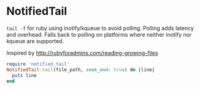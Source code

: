 # NotifiedTail

`tail -f` for ruby using inotify/kqueue to avoid polling. Polling adds
latency and overhead. Falls back to polling on platforms where neither
inotify nor kqueue are supported.

Inspired by http://rubyforadmins.com/reading-growing-files

```ruby
require 'notified_tail'
NotifiedTail.tail(file_path, seek_end: true) do |line|
  puts line
end
```
